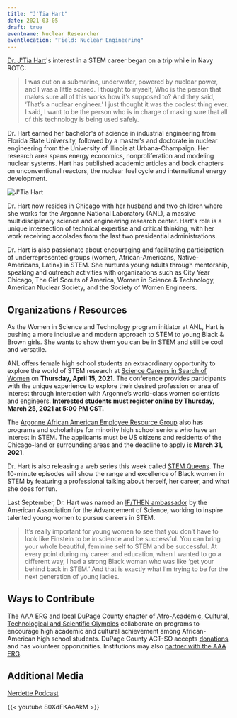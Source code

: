 ```yaml
---
title: "J'Tia Hart"
date: 2021-03-05
draft: true
eventname: Nuclear Researcher
eventlocation: "Field: Nuclear Engineering"
---
```

[Dr. J'Tia Hart](https://www.jtiaphd.com/)'s interest in a STEM career began on a trip while in Navy ROTC:

>I was out on a submarine, underwater, powered by nuclear power, and I was a little scared. I thought to myself, Who is the person that makes sure all of this works how it’s supposed to? And they said, ‘That’s a nuclear engineer.’ I just thought it was the coolest thing ever. I said, I want to be the person who is in charge of making sure that all of this technology is being used safely.

Dr. Hart earned her bachelor's of science in industrial engineering from Florida State University, followed by a master's and doctorate in nuclear engineering from the University of Illinois at Urbana-Champaign. Her research area spans energy economics, nonproliferation and modeling  nuclear systems. Hart has published academic articles and book chapters on unconventional reactors, the nuclear fuel cycle and international energy development. 

![J'Tia Hart](/images/hart.jpg)


Dr. Hart now resides in Chicago with her husband and two children where she works for the Argonne National Laboratory (ANL), a massive multidisciplinary science and engineering research center. Hart's role is a unique intersection of technical expertise and critical thinking, with her work receiving accolades from the last two presidential administrations.


Dr. Hart is also passionate about encouraging and facilitating participation of underrepresented groups (women, African-Americans, Native-Americans, Latinx) in STEM. She nurtures young adults through mentorship, speaking and outreach activities with organizations such as City Year Chicago, The Girl Scouts of America, Women in Science & Technology, American Nuclear Society, and the Society of Women Engineers.

## Organizations / Resources

As the Women in Science and Technology program initiator at ANL, Hart is pushing a more inclusive and modern approach to STEM to young Black & Brown girls. She wants to show them you can be in STEM and still be cool and versatile.

ANL offers female high school students an extraordinary opportunity to explore the world of STEM research at [Science Careers in Search of Women](https://www.anl.gov/hr/science-careers-in-search-of-women) on **Thursday, April 15, 2021**. The conference provides participants with the unique experience to explore their desired profession or area of interest through interaction with Argonne’s world-class women scientists and engineers. **Interested students must register online by Thursday, March 25, 2021 at 5:00 PM CST.**

The [Argonne African American Employee Resource Group](https://blogs.anl.gov/aaa-erg/scholarships/) also has programs and scholarhips for minority high school seniors who have an interest in STEM. The applicants must be US citizens and residents of the Chicago-land or surrounding areas and the deadline to apply is **March 31, 2021**.

Dr. Hart is also releasing a web series this week called [STEM Queens](https://www.facebook.com/RealSTEMQueens/). The 10-minute episodes will show the range and excellence of Black women in STEM by featuring a professional talking about herself, her career, and what she does for fun.

Last September, Dr. Hart was named an [IF/THEN ambassador](https://www.ifthenshecan.org/) by the American Association for the Advancement of Science, working to inspire talented young women to pursue careers in STEM.

>It’s really important for young women to see that you don’t have to look like Einstein to be in science and be successful. You can bring your whole beautiful, feminine self to STEM and be successful. At every point during my career and education, when I wanted to go a different way, I had a strong Black woman who was like ‘get your behind back in STEM.’ And that is exactly what I’m trying to be for the next generation of young ladies.

## Ways to Contribute

The AAA ERG and local DuPage County chapter of [Afro-Academic, Cultural, Technological and Scientific Olympics](https://dupageactso.wildapricot.org/About) collaborate on programs to encourage high academic and cultural achievement among African-American high school students. DuPage County ACT-SO accepts [donations](https://dupageactso.wildapricot.org/Donate) and has volunteer opporutnities. Institutions may also [partner with the AAA ERG](https://blogs.anl.gov/aaa-erg/act-so/partners/).

## Additional Media

[Nerdette Podcast](https://www.wbez.org/stories/nuclear-engineer-jtia-taylor-on-mixing-hard-science-and-pop-culture/61c41de3-9d32-4c2a-97f7-425f662ed707)

{{< youtube 80XdFKAoAkM >}}